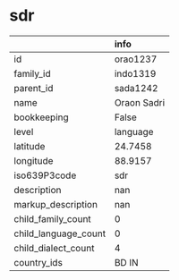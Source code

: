 # sdr
|                      | info        |
|:---------------------|:------------|
| id                   | orao1237    |
| family_id            | indo1319    |
| parent_id            | sada1242    |
| name                 | Oraon Sadri |
| bookkeeping          | False       |
| level                | language    |
| latitude             | 24.7458     |
| longitude            | 88.9157     |
| iso639P3code         | sdr         |
| description          | nan         |
| markup_description   | nan         |
| child_family_count   | 0           |
| child_language_count | 0           |
| child_dialect_count  | 4           |
| country_ids          | BD IN       |